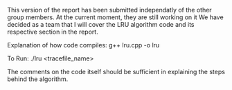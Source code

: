 This version of the report has been submitted independatly of the other group members. At the current moment, they are still working on it
We have decided as a team that I will cover the LRU algorithm code and its respective section in the report.

Explanation of how code compiles:
g++ lru.cpp -o lru

To Run:
./lru <tracefile_name> <number of frames> <mode>

The comments on the code itself should be sufficient in explaining the steps behind the algorithm.
